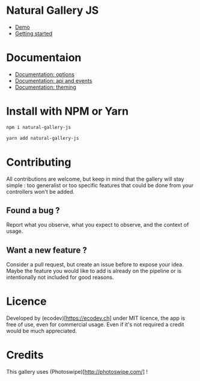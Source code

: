 Natural Gallery JS
============================

* [Demo](https://ecodev.github.io/natural-gallery-js/)
* [Getting started](https://ecodev.github.io/natural-gallery-js/docs-getting-started.html)

# Documentaion
* [Documentation: options](https://ecodev.github.io/natural-gallery-js/docs-options.html)
* [Documentation: api and events](https://ecodev.github.io/natural-gallery-js/docs-api.html)
* [Documentation: theming](https://ecodev.github.io/natural-gallery-js/docs-theming.html)


# Install with NPM or Yarn

```sh
npm i natural-gallery-js
```

```sh
yarn add natural-gallery-js
```

# Contributing

All contributions are welcome, but keep in mind that the gallery will stay simple : too generalist or too specific features that could be done from your controllers won't be added.

## Found a bug ?

Report what you observe, what you expect to observe, and the context of usage. 

## Want a new feature ?

Consider a pull request, but create an issue before to expose your idea. Maybe the feature you would like to add is already on the pipeline or is intentionally not included for good reasons. 

# Licence

Developed by (ecodev)[https://ecodev.ch] under MIT licence, the app is free of use, even for commercial usage. Even if it's not required a credit would be much appreciated.

# Credits

This gallery uses (Photoswipe)[http://photoswipe.com/] !

